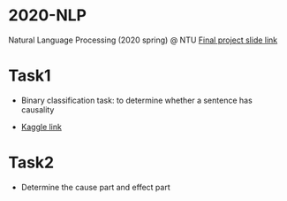 # 2020-NLP
Natural Language Processing (2020 spring) @ NTU
[Final project slide link](https://docs.google.com/presentation/d/15PfswMA4g6eqAqTMJnJRvhUwL2oo7uOLflIi-rJTNIo/edit#slide=id.g754c52e63b_0_22)

# Task1
- Binary classification task: to determine whether a sentence has causality

- [Kaggle link](https://www.kaggle.com/c/nlp-class-2020-fincausal-task1/overview)

# Task2
- Determine the cause part and effect part
   

